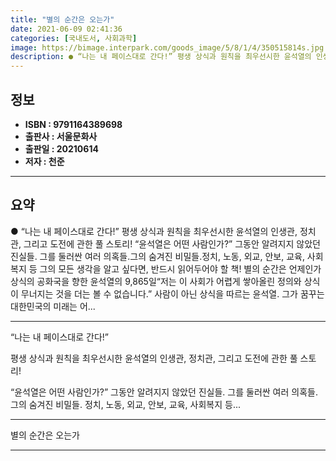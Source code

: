 ```yaml
---
title: "별의 순간은 오는가"
date: 2021-06-09 02:41:36
categories: [국내도서, 사회과학]
image: https://bimage.interpark.com/goods_image/5/8/1/4/350515814s.jpg
description: ● “나는 내 페이스대로 간다!” 평생 상식과 원칙을 최우선시한 윤석열의 인생관, 정치관, 그리고 도전에 관한 풀 스토리! “윤석열은 어떤 사람인가?” 그동안 알려지지 않았던 진실들. 그를 둘러싼 여러 의혹들.그의 숨겨진 비밀들.정치, 노동, 외교, 안보,
---
```


## **정보**

- **ISBN : 9791164389698**
- **출판사 : 서울문화사**
- **출판일 : 20210614**
- **저자 : 천준**

------



## **요약**

●  “나는 내 페이스대로 간다!”                평생 상식과 원칙을 최우선시한 윤석열의 인생관, 정치관, 그리고 도전에 관한 풀 스토리! “윤석열은 어떤 사람인가?” 그동안 알려지지 않았던 진실들. 그를 둘러싼 여러 의혹들.그의 숨겨진 비밀들.정치, 노동, 외교, 안보, 교육, 사회복지 등 그의 모든 생각을 알고 싶다면, 반드시 읽어두어야 할 책!                 별의 순간은 언제인가상식의 공화국을 향한 윤석열의 9,865일“저는 이 사회가 어렵게 쌓아올린 정의와 상식이 무너지는 것을 더는 볼 수 없습니다.” 사람이 아닌 상식을 따르는 윤석열. 그가 꿈꾸는 대한민국의 미래는 어...

------

“나는 내 페이스대로 간다!”
               
평생 상식과 원칙을 최우선시한 윤석열의 인생관, 정치관, 
그리고 도전에 관한 풀 스토리! 

“윤석열은 어떤 사람인가?” 
그동안 알려지지 않았던 진실들. 
그를 둘러싼 여러 의혹들.
그의 숨겨진 비밀들.
정치, 노동, 외교, 안보, 교육, 사회복지 등... 

------


별의 순간은 오는가 

------


